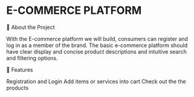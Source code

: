 # E-COMMERCE PLATFORM

🚀 About the Project

With the E-commerce platform we will build, consumers can register and log in as a member of the brand. The basic e-commerce platform should have clear display and concise product descriptions and intuitive search and filtering options.


🧐 Features

Registration and Login
Add items or services into cart
Check out the the products


